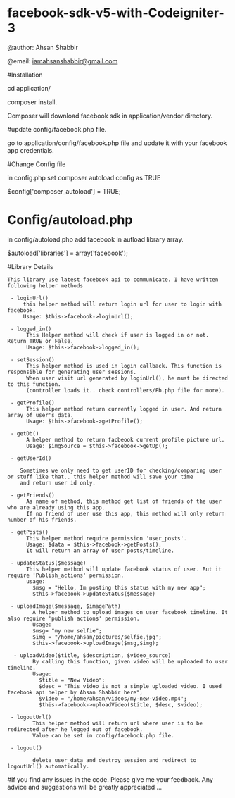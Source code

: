 # facebook-sdk-v5-with-Codeigniter-3


  @author: Ahsan Shabbir
  
  @email: iamahsanshabbir@gmail.com

#Installation

  cd application/
  
  composer install.

Composer will download facebook sdk in application/vendor directory.

#update config/facebook.php file.

  go to application/config/facebook.php file and update it with your facebook app credentials.

#Change Config file
  
  in config.php 
  set  composer autoload config as TRUE
  
  $config['composer_autoload'] = TRUE;
  
# Config/autoload.php

  in config/autoload.php 
  add facebook in autload library array.
  
  $autoload['libraries'] = array('facebook');
  
#Library Details
   
    This library use latest facebook api to communicate. I have written following helper methods
    
     - loginUrl()
         this helper method will return login url for user to login with facebook. 
         Usage: $this->facebook->loginUrl();  
          
     - logged_in()
          This Helper method will check if user is logged in or not. Return TRUE or False.
          Usage: $this->facebook->logged_in();
          
     - setSession()
          This helper method is used in login callback. This function is responsible for generating user sessions.
          When user visit url generated by loginUrl(), he must be directed to this function. 
          (controller loads it.. check controllers/Fb.php file for more).
          
     - getProfile()
          This helper method return currently logged in user. And return array of user's data.
          Usage: $this->facebook->getProfile();
          
     - getDb()
          A helper method to return facbeook current profile picture url. 
          Usage: $imgSource = $this->facebook->getDp();
          
     - getUserId()
    
        Sometimes we only need to get userID for checking/comparing user or stuff like that.. this helper method will save your time
        and return user id only.
          
     - getFriends()
          As name of method, this method get list of friends of the user who are already using this app. 
          If no friend of user use this app, this method will only return number of his friends. 
          
     - getPosts()
          This helper method require permission 'user_posts'. 
          Usage: $data = $this->facebook->getPosts();
          It will return an array of user posts/timeline.
    
     - updateStatus($message)
          This helper method will update facebook status of user. But it require 'Publish_actions' permission. 
          usage: 
            $msg = "Hello, Im posting this status with my new app";
            $this->facebook->updateStatus($message)
            
     - uploadImage($message, $imagePath)
            A helper method to upload images on user facebook timeline. It also require 'publish actions' permission.
            Usage: 
            $msg= "my new selfie";
            $img = "/home/ahsan/pictures/selfie.jpg';
            $this->facebook->uploadImage($msg,$img);
     
      - uploadVideo($title, $description, $video_source)
            By calling this function, given video will be uploaded to user timeline. 
            Usage:
              $title = "New Video";
              $desc = "This video is not a simple uploaded video. I used facebook api helper by Ahsan Shabbir here";
              $video = "/home/ahsan/videos/my-new-video.mp4";
              $this->facebook->uploadVideo($title, $desc, $video);
              
     - logoutUrl()
            This helper method will return url where user is to be redirected after he logged out of facebook. 
            Value can be set in config/facebook.php file. 
            
     - logout()
              
            delete user data and destroy session and redirect to logoutUrl() automatically. 
          
 #If you find any issues in the code. Please give me your feedback. Any advice and suggestions will be greatly appreciated ...
    
